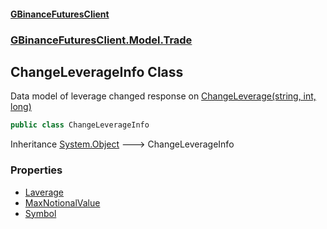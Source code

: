 #### [GBinanceFuturesClient](./index.md 'index')
### [GBinanceFuturesClient.Model.Trade](./GBinanceFuturesClient-Model-Trade.md 'GBinanceFuturesClient.Model.Trade')
## ChangeLeverageInfo Class
Data model of leverage changed response on [ChangeLeverage(string, int, long)](./GBinanceFuturesClient-Trade-ChangeLeverage(string_int_long).md 'GBinanceFuturesClient.Trade.ChangeLeverage(string, int, long)')  
```csharp
public class ChangeLeverageInfo
```
Inheritance [System.Object](https://docs.microsoft.com/en-us/dotnet/api/System.Object 'System.Object') &#129106; ChangeLeverageInfo  
### Properties
- [Laverage](./GBinanceFuturesClient-Model-Trade-ChangeLeverageInfo-Laverage.md 'GBinanceFuturesClient.Model.Trade.ChangeLeverageInfo.Laverage')
- [MaxNotionalValue](./GBinanceFuturesClient-Model-Trade-ChangeLeverageInfo-MaxNotionalValue.md 'GBinanceFuturesClient.Model.Trade.ChangeLeverageInfo.MaxNotionalValue')
- [Symbol](./GBinanceFuturesClient-Model-Trade-ChangeLeverageInfo-Symbol.md 'GBinanceFuturesClient.Model.Trade.ChangeLeverageInfo.Symbol')
